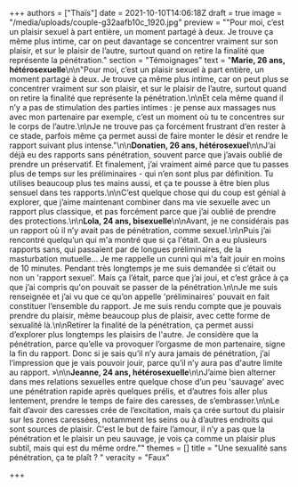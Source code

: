 +++
authors = ["Thaïs"]
date = 2021-10-10T14:06:18Z
draft = true
image = "/media/uploads/couple-g32aafb10c_1920.jpg"
preview = "\"Pour moi, c’est un plaisir sexuel à part entière, un moment partagé à deux. Je trouve ça même plus intime, car on peut davantage se concentrer vraiment sur son plaisir, et sur le plaisir de l’autre, surtout quand on retire la finalité que représente la pénétration."
section = "Témoignages"
text = "**Marie, 26 ans, hétérosexuelle**\n\n\"Pour moi, c’est un plaisir sexuel à part entière, un moment partagé à deux. Je trouve ça même plus intime, car on peut plus se concentrer vraiment sur son plaisir, et sur le plaisir de l’autre, surtout quand on retire la finalité que représente la pénétration.\n\nEt cela même quand il n’y a pas de stimulation des parties intimes : je pense aux massages nus avec mon partenaire par exemple, c’est un moment où tu te concentres sur le corps de l’autre.\n\nJe ne trouve pas ça forcément frustrant d’en rester à ce stade, parfois même ça permet aussi de faire monter le désir et rendre le rapport suivant plus intense.\"\n\n**Donatien, 26 ans, hétérosexuel**\n\nJ’ai déjà eu des rapports sans pénétration, souvent parce que j’avais oublié de prendre un préservatif. Et finalement, j’ai vraiment aimé parce que tu passes plus de temps sur les préliminaires - qui n’en sont plus par définition. Tu utilises beaucoup plus tes mains aussi, et ça te pousse à être bien plus sensuel dans tes rapports.\n\nC’est quelque chose qui du coup est génial à explorer, que j’aime maintenant combiner dans ma vie sexuelle avec un rapport plus classique, et pas forcément parce que j’ai oublié de prendre des protections.\n\n**Lola, 24 ans, bisexuelle**\n\nAvant, je ne considérais pas un rapport où il n’y avait pas de pénétration, comme sexuel.\n\nPuis j’ai rencontré quelqu’un qui m'a montré que si ça l'était. On a eu plusieurs rapports sans, qui passaient par de longues préliminaires, de la masturbation mutuelle… Je me rappelle un cunni qui m'a fait jouir en moins de 10 minutes. Pendant très longtemps je me suis demandée si c’était ou non un 'rapport sexuel'. Mais ça l’était, parce que j’ai joui, et c’est grâce à ça que j’ai compris qu'on pouvait se passer de la pénétration.\n\nJe me suis renseignée et j’ai vu que ce qu’on appelle 'préliminaires' pouvait en fait constituer l’ensemble du rapport. Je me suis rendu compte que je pouvais prendre du plaisir, même beaucoup plus de plaisir, avec cette forme de sexualité là.\n\nRetirer la finalité de la pénétration, ça permet aussi d’explorer plus longtemps les plaisirs de l'autre. Je considère que la pénétration, parce qu’elle va provoquer l’orgasme de mon partenaire, signe la fin du rapport. Donc si je sais qu’il n’y aura jamais de pénétration, j’ai l’impression que je vais pouvoir jouir, parce qu’il n’y aura pas d'autre limite au rapport. »\n\n**Jeanne, 24 ans, hétérosexuelle**\n\nJ’aime bien alterner dans mes relations sexuelles entre quelque chose d’un peu 'sauvage' avec une pénétration rapide après quelques prélis, et d’autres fois aller plus lentement, prendre le temps de faire des caresses, de s’embrasser.\n\nLe fait d’avoir des caresses crée de l’excitation, mais ça crée surtout du plaisir sur les zones caressées, notamment les seins ou à d’autres endroits qui sont sources de plaisir. C'est le but de faire l’amour, il n’y a pas que la pénétration et le plaisir un peu sauvage, je vois ça comme un plaisir plus subtil, mais qui est du même ordre.\""
themes = []
title = "Une sexualité sans pénétration, ça te plaît ? "
veracity = "Faux"

+++
